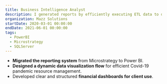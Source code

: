 ```yaml
---
title: Business Intelligence Analyst
description: I generated reports by efficiently executing ETL data to deliver greater value to businesses.
organization: Mazz Solutions
startDate: 2020-03-01 00:00:00
endDate: 2021-06-01 00:00:00
tags:
  - PowerBI
  - Microstrategy
  - SQLServer
---
```

- <strong>Migrated the reporting system</strong> from Microstrategy to Power BI.
- <strong>Designed a dynamic data visualization flow</strong> for efficient Covid-19 pandemic resource management.
- Developed clear and structured <strong>financial dashboards for client use</strong>.